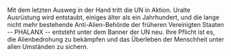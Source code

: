 Mit dem letzten Ausweg in der Hand tritt die UN in Aktion. Uralte
Ausrüstung wird entstaubt, einiges älter als ein Jahrhundert, und die
lange nicht mehr bestehende Anti-Alien-Behörde der früheren Vereinigten
Staaten -- PHALANX -- entsteht unter dem Banner der UN neu. Ihre Pflicht
ist es, die Alienbedrohung zu bekämpfen und das Überleben der Menschheit
unter allen Umständen zu sichern.